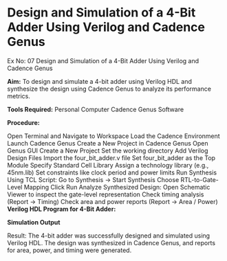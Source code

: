 # Design and Simulation of a 4-Bit Adder Using Verilog and Cadence Genus
Ex No: 07     Design and Simulation of a 4-Bit Adder Using Verilog and Cadence Genus   

**Aim:**
To design and simulate a 4-bit adder using Verilog HDL and synthesize the design using Cadence Genus to analyze its performance metrics.

**Tools Required:**
   Personal Computer
   Cadence Genus Software

**Procedure:**

Open Terminal and Navigate to Workspace
Load the Cadence Environment
Launch Cadence Genus
Create a New Project in Cadence Genus
  Open Genus GUI
  Create a New Project
  Set the working directory
Add Verilog Design Files
  Import the four_bit_adder.v file
  Set four_bit_adder as the Top Module
Specify Standard Cell Library
  Assign a technology library (e.g., 45nm.lib)
  Set constraints like clock period and power limits
Run Synthesis Using TCL Script:
  Go to Synthesis → Start Synthesis
  Choose RTL-to-Gate-Level Mapping
  Click Run
Analyze Synthesized Design:
  Open Schematic Viewer to inspect the gate-level representation
  Check timing analysis (Report → Timing)
  Check area and power reports (Report → Area / Power)
**Verilog HDL Program for 4-Bit Adder:**
  
  
  
  

**Simulation Output**


Result:
The 4-bit adder was successfully designed and simulated using Verilog HDL. The design was synthesized in Cadence Genus, and reports for area, power, and timing were generated.
